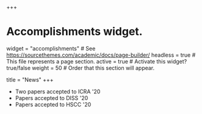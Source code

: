 +++
# Accomplishments widget.
widget = "accomplishments"  # See https://sourcethemes.com/academic/docs/page-builder/
headless = true  # This file represents a page section.
active = true  # Activate this widget? true/false
weight = 50  # Order that this section will appear.

title = "News"
+++


<ul>
  <li>Two papers accepted to ICRA '20</li>
  <li>Papers accepted to DISS '20</li>
  <li>Papers accepted to HSCC '20</li>
</ul>